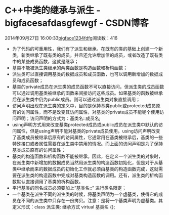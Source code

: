 # C++中类的继承与派生 - bigfacesafdasgfewgf - CSDN博客





2014年09月27日 16:00:33[bigface1234fdfg](https://me.csdn.net/puqutogether)阅读数：416









- 为了代码的可重用性，我们有了派生和继承。在既有的类的基础上创建一个新类，新类继承了既有类的成员，并且还允许增加信的成员，或者改造了既有类中的某些成员函数，这就是继承；
- 基类不能被派生类继承的两类函数是构造函数和析构函数；
- 派生类可以直接调用基类的数据成员和成员函数，也可以调用新增加的数据成员和成员函数；
- 基类的private成员在派生类的成员函数不可以直接访问，但派生类的成员函数可以通过调用基类被继承的函数来间接访问这些成员。如果基类的函数被继承后在派生类中仍为public成员。则可以通过派生类对象直接调用；
- 访问声明出现在派生类的定义中，目的是保持基类public或protected成员原有的访问属性，而不是改变其访问属性，对基类的private成员不能呢个使用访问声明；访问声明的方式为：基类名::成员名;  
- using声明方式用来改变基类protected成员或public成员在派生类中默认的访问属性，但是using声明不能对基类的private成员使用。using访问声明改变了基类成员被继承后原有的访问属性，它通常用在基类被继承后，基类的一些特殊接口或者属性需要在派生类中禁用的情况。而上面的访问声明是为了保持基类成员原有的访问属性；
- 基类的构造函数和析构函数不能被继承。因此，在定义一个派生类的对象时，在派生类中新增加的数据成员当然用派生类的构造函数初始化，但是对于从基类中继承而来的数据成员的初始化工作就必须由基类的构造函数完成，这就需要在派生类的构造函数中完成对基类构造函数的调用。还有，派生类的析构函数默认直接调用了基类的析构函数。
- 平行基类的同名成员必须要加上“基类名::” 进行类名限定；
- 一个基类在派生不同的派生类的时候，将基类声明为一个虚基类，使得它的成员在不同的派生类中只存在一份拷贝。注意：是将一个基类声明为虚基类。其定义形式：class 派生类: 继承方式 virtual 基类名 {}; 









